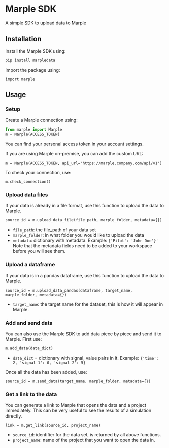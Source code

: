 # Marple SDK

A simple SDK to upload data to Marple

## Installation
Install the Marple SDK using:

`pip install marpledata`

Import the package using:

`import marple`

## Usage
### Setup
Create a Marple connection using:

```python
from marple import Marple
m = Marple(ACCESS_TOKEN)
```

You can find your personal access token in your account settings.

If you are using Marple on-premise, you can add the custom URL:

`m = Marple(ACCESS_TOKEN, api_url='https://marple.company.com/api/v1')`

To check your connection, use:

`m.check_connection()`

### Upload data files
If your data is already in a file format, use this function to upload the data to Marple.

`source_id = m.upload_data_file(file_path, marple_folder, metadata={})`

- `file_path`: the file_path of your data set
- `marple_folder`: in what folder you would like to upload the data
- `metadata`: dictionary with metadata. Example: `{'Pilot': 'John Doe'}'` Note that the metadata fields need to be added to your workspace before you will see them.

### Upload a dataframe
If your data is in a pandas dataframe, use this function to upload the data to Marple.

`source_id = m.upload_data_pandas(dataframe, target_name, marple_folder, metadata={})`

- `target_name`: the target name for the dataset, this is how it will appear in Marple.

### Add and send data
You can also use the Marple SDK to add data piece by piece and send it to Marple.
First use:

`m.add_data(data_dict)`

- `data_dict` = dictionary with signal, value pairs in it.
  Example: `{'time': 2, 'signal 1': 0, 'signal 2': 5}`

Once all the data has been added, use:

`source_id = m.send_data(target_name, marple_folder, metadata={})`

### Get a link to the data
You can generate a link to Marple that opens the data and a project immediately. This can be very useful to see the results of a simulation directly.

`link = m.get_link(source_id, project_name)`

- `source_id`: identifier for the data set, is returned by all above functions.
- `project_name`: name of the project that you want to open the data in.